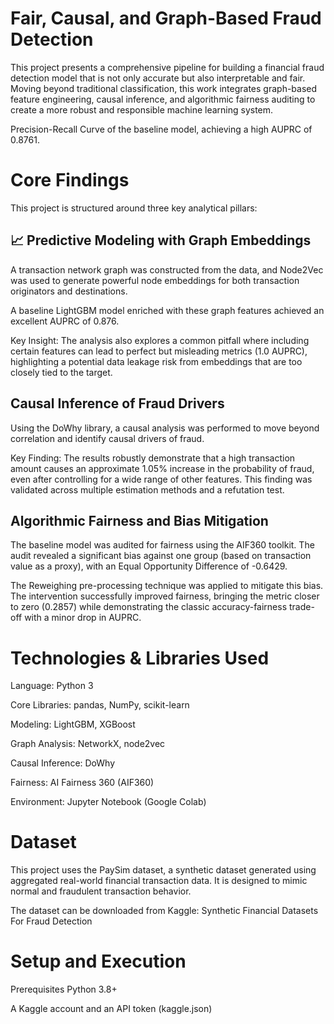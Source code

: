 # Fair, Causal, and Graph-Based Fraud Detection
This project presents a comprehensive pipeline for building a financial fraud detection model that is not only accurate but also interpretable and fair. Moving beyond traditional classification, this work integrates graph-based feature engineering, causal inference, and algorithmic fairness auditing to create a more robust and responsible machine learning system.

Precision-Recall Curve of the baseline model, achieving a high AUPRC of 0.8761.

# Core Findings
This project is structured around three key analytical pillars:

## 📈 Predictive Modeling with Graph Embeddings
A transaction network graph was constructed from the data, and Node2Vec was used to generate powerful node embeddings for both transaction originators and destinations.

A baseline LightGBM model enriched with these graph features achieved an excellent AUPRC of 0.876.

Key Insight: The analysis also explores a common pitfall where including certain features can lead to perfect but misleading metrics (1.0 AUPRC), highlighting a potential data leakage risk from embeddings that are too closely tied to the target.

## Causal Inference of Fraud Drivers
Using the DoWhy library, a causal analysis was performed to move beyond correlation and identify causal drivers of fraud.

Key Finding: The results robustly demonstrate that a high transaction amount causes an approximate 1.05% increase in the probability of fraud, even after controlling for a wide range of other features. This finding was validated across multiple estimation methods and a refutation test.

##  Algorithmic Fairness and Bias Mitigation
The baseline model was audited for fairness using the AIF360 toolkit. The audit revealed a significant bias against one group (based on transaction value as a proxy), with an Equal Opportunity Difference of -0.6429.

The Reweighing pre-processing technique was applied to mitigate this bias. The intervention successfully improved fairness, bringing the metric closer to zero (0.2857) while demonstrating the classic accuracy-fairness trade-off with a minor drop in AUPRC.

#  Technologies & Libraries Used
Language: Python 3

Core Libraries: pandas, NumPy, scikit-learn

Modeling: LightGBM, XGBoost

Graph Analysis: NetworkX, node2vec

Causal Inference: DoWhy

Fairness: AI Fairness 360 (AIF360)

Environment: Jupyter Notebook (Google Colab)

 # Dataset
This project uses the PaySim dataset, a synthetic dataset generated using aggregated real-world financial transaction data. It is designed to mimic normal and fraudulent transaction behavior.

The dataset can be downloaded from Kaggle: Synthetic Financial Datasets For Fraud Detection

# Setup and Execution
Prerequisites
Python 3.8+

A Kaggle account and an API token (kaggle.json)

